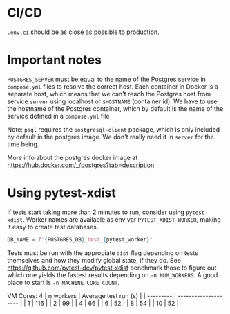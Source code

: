 # CI/CD

``.env.ci`` should be as close as possible to production.

# Important notes

``POSTGRES_SERVER`` must be equal to the name of the Postgres service in ``compose.yml`` files to resolve the correct host. Each container in Docker is a separate host, which means that we can't reach the Postgres host
from service ``server`` using localhost or ``$HOSTNAME`` (container id). We have to use the hostname of the Postgres container,
which by default is the name of the service defined in a ``compose.yml`` file

Note: ``psql`` requires the ``postgresql-client`` package, which is only included by default in the postgres image. We don't really need it in ``server`` for the time being.

More info about the postgres docker image at <https://hub.docker.com/_/postgres?tab=description>

# Using pytest-xdist

If tests start taking more than 2 minutes to run, consider using ``pytest-xdist``. Worker names are available as env var ``PYTEST_XDIST_WORKER``, making it easy to create test databases.

```python
DB_NAME = f"{POSTGRES_DB}_test_{pytest_worker}"
```

Tests must be run with the appropiate ``dist`` flag depending on tests themselves and how they modify global state, if they do. See https://github.com/pytest-dev/pytest-xdist
benchmark those to figure out which one yields the fastest results depending on ``-n NUM_WORKERS``. A good place to start is ``-n MACHINE_CORE_COUNT``.

VM Cores: 4
| n workers | Average test run (s) |
| --------- | -------------------- |
| 1         | 116                  |
| 2         | 99                   |
| 4         | 66                   |
| 6         | 52                   |
| 8         | 54                   |
| 10        | 52                   |
